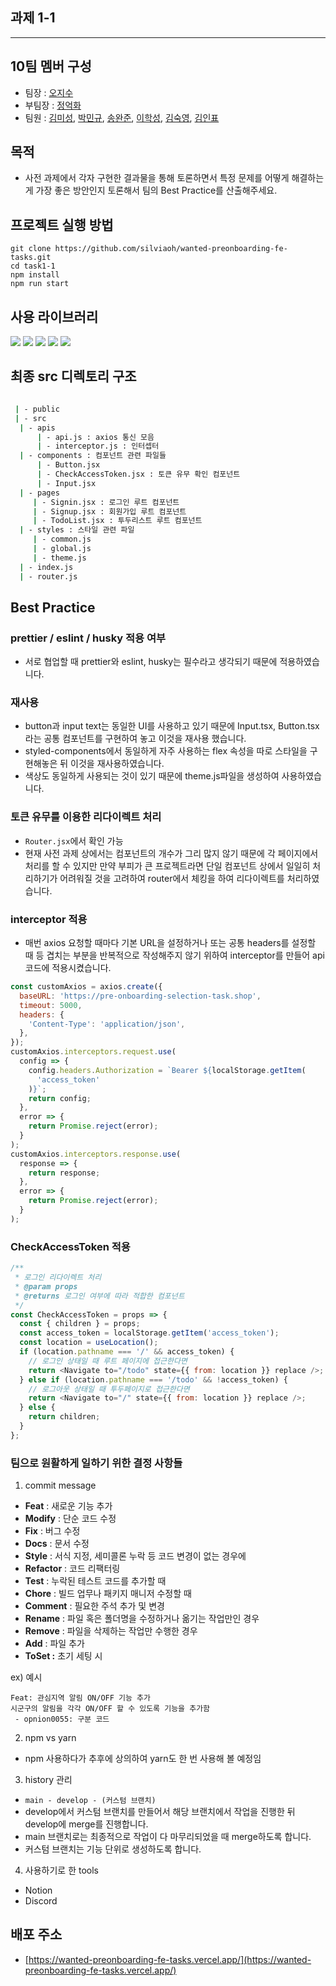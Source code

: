 ## 과제 1-1

---

## 10팀 멤버 구성

- 팀장 : [오지수](https://github.com/silviaoh)
- 부팀장 : [정억화](https://github.com/oka7759)
- 팀원 : [김미성](https://github.com/kimitt), [박민규](https://github.com/kyle970320), [송완준](https://github.com/natural-nine), [이학성](https://github.com/Hakseong-Lee), [김숙영](https://github.com/Maiowol), [김인표](https://github.com/kiminpyo)

## 목적

- 사전 과제에서 각자 구현한 결과물을 통해 토론하면서 특정 문제를 어떻게 해결하는 게 가장 좋은 방안인지 토론해서 팀의 Best Practice를 산출해주세요.

## 프로젝트 실행 방법

```
git clone https://github.com/silviaoh/wanted-preonboarding-fe-tasks.git
cd task1-1
npm install
npm run start
```

## 사용 라이브러리

<img src="https://img.shields.io/badge/react-444444?style=for-the-badge&logo=react" /> <img src="https://img.shields.io/badge/styled--components-DB7093?style=for-the-badge&logo=styledcomponents&logoColor=white" /> <img src="https://img.shields.io/badge/axios-FFCA28?style=for-the-badge&logo=axios&logoColor=white" /> <img src="https://img.shields.io/badge/react_router_dom-CA4245?style=for-the-badge&logo=reactrouter&logoColor=white" />
<img src="https://img.shields.io/badge/react-icons-2C5BB4?style=for-the-badge&logo=react-icons&logoColor=white%22%3E" />

## 최종 src 디렉토리 구조

```bash

 | - public
 | - src
  | - apis
      | - api.js : axios 통신 모음
      | - interceptor.js : 인터셉터
  | - components : 컴포넌트 관련 파일들
      | - Button.jsx
      | - CheckAccessToken.jsx : 토큰 유무 확인 컴포넌트
      | - Input.jsx
  | - pages
     | - Signin.jsx : 로그인 루트 컴포넌트
     | - Signup.jsx : 회원가입 루트 컴포넌트
     | - TodoList.jsx : 투두리스트 루트 컴포넌트
  | - styles : 스타일 관련 파일
     | - common.js
     | - global.js
     | - theme.js
  | - index.js
  | - router.js

```

## Best Practice

### prettier / eslint / husky 적용 여부

- 서로 협업할 때 prettier와 eslint, husky는 필수라고 생각되기 때문에 적용하였습니다.

### 재사용

- button과 input text는 동일한 UI를 사용하고 있기 때문에 Input.tsx, Button.tsx라는 공통 컴포넌트를 구현하여 놓고 이것을 재사용 했습니다.
- styled-components에서 동일하게 자주 사용하는 flex 속성을 따로 스타일을 구현해놓은 뒤 이것을 재사용하였습니다.
- 색상도 동일하게 사용되는 것이 있기 때문에 theme.js파일을 생성하여 사용하였습니다.

### 토큰 유무를 이용한 리다이렉트 처리

- `Router.jsx`에서 확인 가능
- 현재 사전 과제 상에서는 컴포넌트의 개수가 그리 많지 않기 때문에 각 페이지에서 처리를 할 수 있지만 만약 부피가 큰 프로젝트라면 단일 컴포넌트 상에서 일일히 처리하기가 어려워질 것을 고려하여 router에서 체킹을 하여 리다이렉트를 처리하였습니다.

### interceptor 적용

- 매번 axios 요청할 때마다 기본 URL을 설정하거나 또는 공통 headers를 설정할 때 등 겹치는 부분을 반복적으로 작성해주지 않기 위하여 interceptor를 만들어 api 코드에 적용시켰습니다.

```javascript
const customAxios = axios.create({
  baseURL: 'https://pre-onboarding-selection-task.shop',
  timeout: 5000,
  headers: {
    'Content-Type': 'application/json',
  },
});
customAxios.interceptors.request.use(
  config => {
    config.headers.Authorization = `Bearer ${localStorage.getItem(
      'access_token'
    )}`;
    return config;
  },
  error => {
    return Promise.reject(error);
  }
);
customAxios.interceptors.response.use(
  response => {
    return response;
  },
  error => {
    return Promise.reject(error);
  }
);
```

### CheckAccessToken 적용

```javascript
/**
 * 로그인 리다이렉트 처리
 * @param props
 * @returns 로그인 여부에 따라 적합한 컴포넌트
 */
const CheckAccessToken = props => {
  const { children } = props;
  const access_token = localStorage.getItem('access_token');
  const location = useLocation();
  if (location.pathname === '/' && access_token) {
    // 로그인 상태일 때 루트 페이지에 접근한다면
    return <Navigate to="/todo" state={{ from: location }} replace />;
  } else if (location.pathname === '/todo' && !access_token) {
    // 로그아웃 상태일 때 투두페이지로 접근한다면
    return <Navigate to="/" state={{ from: location }} replace />;
  } else {
    return children;
  }
};
```

### 팀으로 원활하게 일하기 위한 결정 사항들

1. commit message

- **Feat** : 새로운 기능 추가
- **Modify** : 단순 코드 수정
- **Fix** : 버그 수정
- **Docs** : 문서 수정
- **Style** : 서식 지정, 세미콜론 누락 등 코드 변경이 없는 경우에
- **Refactor** : 코드 리팩터링
- **Test** : 누락된 테스트 코드를 추가할 때
- **Chore** : 빌드 업무나 패키지 매니저 수정할 때
- **Comment** : 필요한 주석 추가 및 변경
- **Rename** : 파일 혹은 폴더명을 수정하거나 옮기는 작업만인 경우
- **Remove** : 파일을 삭제하는 작업만 수행한 경우
- **Add** : 파일 추가
- **ToSet :** 초기 세팅 시

ex) 예시

```
Feat: 관심지역 알림 ON/OFF 기능 추가
시군구의 알림을 각각 ON/OFF 할 수 있도록 기능을 추가함
 - opnion0055: 구분 코드
```

2. npm vs yarn

- npm 사용하다가 추후에 상의하여 yarn도 한 번 사용해 볼 예정임

3. history 관리

- `main - develop - (커스텀 브랜치)`
- develop에서 커스텀 브랜치를 만들어서 해당 브랜치에서 작업을 진행한 뒤 develop에 merge를 진행합니다.
- main 브랜치로는 최종적으로 작업이 다 마무리되었을 때 merge하도록 합니다.
- 커스텀 브랜치는 기능 단위로 생성하도록 합니다.

4. 사용하기로 한 tools

- Notion
- Discord

## 배포 주소

- [https://wanted-preonboarding-fe-tasks.vercel.app/](https://wanted-preonboarding-fe-tasks.vercel.app/)
